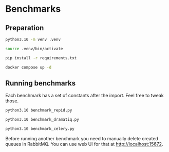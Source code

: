 # Benchmarks

## Preparation

```bash
python3.10 -m venv .venv

source .venv/bin/activate

pip install -r requirements.txt

docker compose up -d
```

## Running benchmarks

Each benchmark has a set of constants after the import. Feel free to tweak those.

```bash
python3.10 benchmark_repid.py

python3.10 benchmark_dramatiq.py

python3.10 benchmark_celery.py
```

Before running another benchmark you need to manually delete created queues in RabbitMQ.
You can use web UI for that at <http://localhost:15672>.
